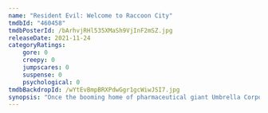 ```yaml
---
name: "Resident Evil: Welcome to Raccoon City"
tmdbId: "460458"
tmdbPosterId: /bArhvjRHl535XMaSh9VjInF2mSZ.jpg
releaseDate: 2021-11-24
categoryRatings:
    gore: 0
    creepy: 0
    jumpscares: 0
    suspense: 0
    psychological: 0
tmdbBackdropId: /wYtEvBmpBRXPdwGgr1gcWiwJSI7.jpg
synopsis: "Once the booming home of pharmaceutical giant Umbrella Corporation, Raccoon City is now a dying Midwestern town. The company’s exodus left the city a wasteland…with great evil brewing below the surface. When that evil is unleashed, the townspeople are forever…changed…and a small group of survivors must work together to uncover the truth behind Umbrella and make it through the night."
---
```

